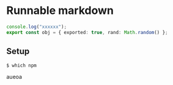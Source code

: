 # Runnable markdown

```typescript:foo.ts
console.log("xxxxxx");
export const obj = { exported: true, rand: Math.random() };
```

## Setup

```shell
$ which npm
```

aueoa